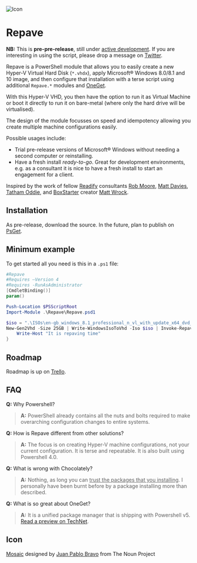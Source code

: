 ![Icon](https://raw.github.com/dennisroche/Repave/master/icon.png)

Repave
==========

**NB:** This is **pre-pre-release**, still under <u>active development</u>. If you are interesting in using the script, please drop a message on [Twitter](https://twitter.com/dennisroche).

Repave is a PowerShell module that allows you to easily create a new Hyper-V Virtual Hard Disk (`*.vhdx`), apply Microsoft® Windows 8.0/8.1 and 10 image, and then configure that installation with a terse script using additional `Repave.*` modules and [OneGet](https://github.com/OneGet/).

With this Hyper-V VHD, you then have the option to run it as Virtual Machine or boot it directly to run it on bare-metal (where only the hard drive will be virtualised).

The design of the module focusses on speed and idempotency allowing you create multiple machine configurations easily.

Possible usages include:

* Trial pre-release versions of Microsoft® Windows without needing a second computer or reinstalling.
* Have a fresh install *ready-to-go*. Great for development environments, e.g. as a consultant it is nice to have a fresh install to start an engagement for a client.

Inspired by the work of fellow [Readify](http://readify.net/) consultants [Rob Moore](https://twitter.com/robdmoore), [Matt Davies](https://twitter.com/mdaviesnet), [Tatham Oddie](https://twitter.com/tathamoddie), and [BoxStarter](http://boxstarter.org/) creator [Matt Wrock](https://twitter.com/mwrockx).


Installation
---------------

As pre-release, download the source. In the future, plan to publish on [PsGet](http://psget.net/).


Minimum example
---------------

To get started all you need is this in a `.ps1` file:

```powershell
#Repave
#Requires –Version 4
#Requires -RunAsAdministrator
[CmdletBinding()]
param()

Push-Location $PSScriptRoot
Import-Module .\Repave\Repave.psd1

$iso = ".\ISOs\en-gb_windows_8.1_professional_n_vl_with_update_x64_dvd_4050338.iso"
New-Gen2Vhd -Size 25GB | Write-WindowsIsoToVhd -Iso $iso | Invoke-Repave -InstallScript {
    Write-Host "It is repaving time"
}
```	

Roadmap
---------------

Roadmap is up on [Trello](https://trello.com/b/v8AGGlUd).


FAQ
---------------


**Q:** Why Powershell?
> **A:** PowerShell already contains all the nuts and bolts required to make overarching configuration changes to entire systems.

**Q:** How is Repave different from other solutions?
> **A:** The focus is on creating Hyper-V machine configurations, not your current configuration. It is terse and repeatable. It is also built using Powershell 4.0. 

**Q:** What is wrong with Chocolately?
> **A:** Nothing, as long you can <u>trust the packages that you installing</u>. I personally have been burnt before by a package installing more than described. 

**Q:** What is so great about OneGet?
> **A:** It is a unified package manager that is shipping with Powershell v5. [Read a preview on TechNet](http://blogs.technet.com/b/windowsserver/archive/2014/04/03/windows-management-framework-v5-preview.aspx).


Icon
---------------

[Mosaic](http://thenounproject.com/term/mosaic/17953/) designed by [Juan Pablo Bravo](http://thenounproject.com/bravo/) from The Noun Project
